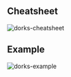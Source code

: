 ## Cheatsheet
![dorks-cheatsheet](../_images/google_dorks_cheatsheet.png)

## Example
![dorks-example](../_images/google_dorks_example.jpeg)